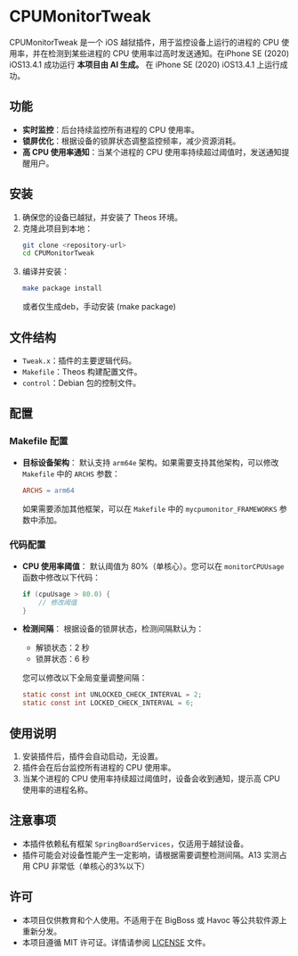 # CPUMonitorTweak

CPUMonitorTweak 是一个 iOS 越狱插件，用于监控设备上运行的进程的 CPU 使用率，并在检测到某些进程的 CPU 使用率过高时发送通知。在iPhone SE (2020) iOS13.4.1 成功运行
**本项目由 AI 生成。**
在 iPhone SE (2020) iOS13.4.1 上运行成功。

## 功能

- **实时监控**：后台持续监控所有进程的 CPU 使用率。
- **锁屏优化**：根据设备的锁屏状态调整监控频率，减少资源消耗。
- **高 CPU 使用率通知**：当某个进程的 CPU 使用率持续超过阈值时，发送通知提醒用户。

## 安装

1. 确保您的设备已越狱，并安装了 Theos 环境。
2. 克隆此项目到本地：
   ```bash
   git clone <repository-url>
   cd CPUMonitorTweak
   ```
3. 编译并安装：
   ```bash
   make package install
   ```
	或者仅生成deb，手动安装 (make package)
## 文件结构

- `Tweak.x`：插件的主要逻辑代码。
- `Makefile`：Theos 构建配置文件。
- `control`：Debian 包的控制文件。

## 配置

### Makefile 配置

- **目标设备架构**：
  默认支持 `arm64e` 架构。如果需要支持其他架构，可以修改 `Makefile` 中的 `ARCHS` 参数：
  ```makefile
  ARCHS = arm64
  ```

  如果需要添加其他框架，可以在 `Makefile` 中的 `mycpumonitor_FRAMEWORKS` 参数中添加。

### 代码配置

- **CPU 使用率阈值**：
  默认阈值为 80%（单核心）。您可以在 `monitorCPUUsage` 函数中修改以下代码：
  ```objectivec
  if (cpuUsage > 80.0) {
      // 修改阈值
  }
  ```

- **检测间隔**：
  根据设备的锁屏状态，检测间隔默认为：
  - 解锁状态：2 秒
  - 锁屏状态：6 秒

  您可以修改以下全局变量调整间隔：
  ```objectivec
  static const int UNLOCKED_CHECK_INTERVAL = 2;
  static const int LOCKED_CHECK_INTERVAL = 6;
  ```

## 使用说明

1. 安装插件后，插件会自动启动，无设置。
2. 插件会在后台监控所有进程的 CPU 使用率。
3. 当某个进程的 CPU 使用率持续超过阈值时，设备会收到通知，提示高 CPU 使用率的进程名称。

## 注意事项

- 本插件依赖私有框架 `SpringBoardServices`，仅适用于越狱设备。
- 插件可能会对设备性能产生一定影响，请根据需要调整检测间隔。A13 实测占用 CPU 非常低（单核心的3%以下）

## 许可

- 本项目仅供教育和个人使用。不适用于在 BigBoss 或 Havoc 等公共软件源上重新分发。
- 本项目遵循 MIT 许可证。详情请参阅 [LICENSE](LICENSE) 文件。